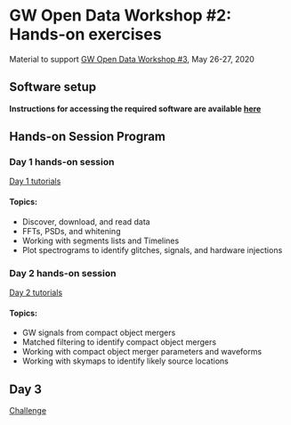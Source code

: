 # GW Open Data Workshop #2: Hands-on exercises

Material to support 
[GW Open Data Workshop #3](https://www.gw-openscience.org/s/workshop3/),
May 26-27, 2020

## Software setup

**Instructions for accessing the required software are available [here](./setup.md)**

## Hands-on Session Program

### Day 1 hands-on session

[Day 1 tutorials](./Day_1)

#### Topics:
 * Discover, download, and read data
 * FFTs, PSDs, and whitening
 * Working with segments lists and Timelines
 * Plot spectrograms to identify glitches, signals, and hardware injections

### Day 2 hands-on session

[Day 2 tutorials](./Day_2)

#### Topics:
 * GW signals from compact object mergers
 * Matched filtering to identify compact object mergers
 * Working with compact object merger parameters and waveforms
 * Working with skymaps to identify likely source locations

## Day 3

[Challenge](./Challenge)

